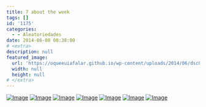 ```yaml
---
title: 7 about the week
tags: []
id: '1175'
categories:
  - - Aleatoriedades
date: 2014-06-08 08:38:00
# <extra>
description: null
featured_image: 
  url: 'https://oqueeuiafalar.github.io/wp-content/uploads/2014/06/dsc02933.jpg?w=650'
  width: null
  height: null
# </extra>
---
```


[![Image](http://162.243.62.160/wp-content/uploads/2014/06/dsc02933.jpg?w=650)](http://162.243.62.160/wp-content/uploads/2014/06/dsc02933.jpg) [![Image](http://162.243.62.160/wp-content/uploads/2014/06/dsc02920.jpg?w=650)](http://162.243.62.160/wp-content/uploads/2014/06/dsc02920.jpg) [![Image](http://162.243.62.160/wp-content/uploads/2014/06/dsc02917.jpg?w=650)](http://162.243.62.160/wp-content/uploads/2014/06/dsc02917.jpg) [![Image](http://162.243.62.160/wp-content/uploads/2014/06/dsc02909.jpg?w=650)](http://162.243.62.160/wp-content/uploads/2014/06/dsc02909.jpg) [![Image](http://162.243.62.160/wp-content/uploads/2014/06/dsc02936.jpg?w=650)](http://162.243.62.160/wp-content/uploads/2014/06/dsc02936.jpg) [![Image](http://162.243.62.160/wp-content/uploads/2014/06/dsc02916.jpg?w=650)](http://162.243.62.160/wp-content/uploads/2014/06/dsc02916.jpg) [![Image](http://162.243.62.160/wp-content/uploads/2014/06/dsc02931.jpg?w=650)](http://162.243.62.160/wp-content/uploads/2014/06/dsc02931.jpg)
